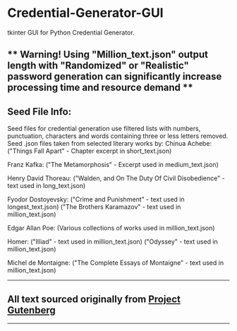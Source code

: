 # Credential-Generator-GUI
tkinter GUI for Python Credential Generator.

## ** Warning! Using "Million_text.json" output length with "Randomized" or "Realistic" password generation can significantly increase processing time and resource demand **

## Seed File Info:
Seed files for credential generation use filtered lists with numbers, punctuation, characters and words containing three or less letters removed. 
Seed .json files taken from selected literary works by:
Chinua Achebe:
("Things Fall Apart" - Chapter excerpt in short_text.json)

Franz Kafka:
("The Metamorphosis" - Excerpt used in medium_text.json)

Henry David Thoreau:
("Walden, and On The Duty Of Civil Disobedience" - text used in long_text.json)

Fyodor Dostoyevsky:
("Crime and Punishment" - text used in longest_text.json)
("The Brothers Karamazov" - text used in million_text.json)

Edgar Allan Poe:
(Various collections of works used in million_text.json)

Homer:
("Illiad" - text used in million_text.json)
("Odyssey" - text used in million_text.json)

Michel de Montaigne:
("The Complete Essays of Montaigne" - text used in million_text.json)

------

## All text sourced originally from [Project Gutenberg](https://www.gutenberg.org/)

-----



